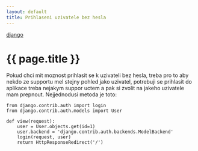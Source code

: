 ```yaml
---
layout: default
title: Prihlaseni uzivatele bez hesla
---
```


[django](.)

# {{ page.title }}


Pokud chci mit moznost prihlasit se k uzivateli bez hesla, treba pro to aby nekdo ze supportu mel stejny pohled jako uzivatel, potrebuji se prihlasit do aplikace treba nejakym suppor uctem a pak si zvolit na jakeho uzivatele mam prepnout. Nejjednodusi metoda je toto:

    from django.contrib.auth import login
    from django.contrib.auth.models import User

    def view(request):
        user = User.objects.get(id=1)
        user.backend = 'django.contrib.auth.backends.ModelBackend'
        login(request, user)
        return HttpResponseRedirect('/')
